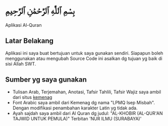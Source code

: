 # بِسْمِ ٱللَّٰهِ ٱلرَّحْمَٰنِ ٱلرَّحِيمِ

Aplikasi Al-Quran

## Latar Belakang

Aplikasi ini saya buat bertujuan untuk saya gunakan sendiri.
Siapapun boleh menggunakan atau mengubah Source Code ini asalkan dg tujuan yg baik di sisi Allah SWT.

## Sumber yg saya gunakan
* Tulisan Arab, Terjemahan, Anotasi, Tafsir Tahlili, Tafsir Wajiz saya ambil dari situs
  [kemenag](https://quran.kemenag.go.id "kemenag")
* Font Arabic saya ambil dari Kemenag dg nama "LPMQ Isep Misbah".
  Dengan modifikasi penambahan karakter Latin yg tidak ada.
* Ayah sajdah saya ambil dari Al Quran dg judul:
  "AL-KHOBIR (AL-QUR'AN TAJWID UNTUK PEMULA)"
  Terbitan 'NUR ILMU (SURABAYA)'